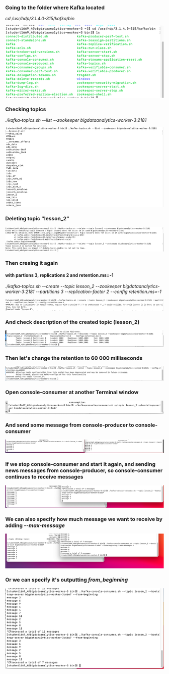 ### Going to the folder where Kafka located

_cd /usr/hdp/3.1.4.0-315/kafka/bin_

![Kafka](https://github.com/Annassie/Streaming_data_processing/blob/Anna_Niukkanen_task_2/screenshots/screen_task_2/Screenshot%202022-09-01%20at%2014.41.42.png)

### Checking topics

_./kafka-topics.sh --list --zookeeper bigdataanalytics-worker-3:2181_

![Check topics](https://github.com/Annassie/Streaming_data_processing/blob/Anna_Niukkanen_task_2/screenshots/screen_task_2/Screenshot%202022-09-01%20at%2018.09.28.png)

### Deleting topic "lesson_2"

![Deleting topis lesson_2](https://github.com/Annassie/Streaming_data_processing/blob/Anna_Niukkanen_task_2/screenshots/screen_task_2/Screenshot%202022-08-31%20at%2021.13.38.png)

### Then creaing it again

#### with partions 3, replications 2 and retention.ms=-1

_./kafka-topics.sh --create --topic lesson_2 --zookeeper bigdataanalytics-worker-3:2181 --partitions 3 --replication-factor 2 --config retention.ms=-1_

![Functions importing](https://github.com/Annassie/Streaming_data_processing/blob/Anna_Niukkanen_task_2/screenshots/screen_task_2/Screenshot%202022-08-31%20at%2021.26.00.png)


### And check description of the created topic (lesson_2)

![Description of lesson_2](https://github.com/Annassie/Streaming_data_processing/blob/Anna_Niukkanen_task_2/screenshots/screen_task_2/Screenshot%202022-08-31%20at%2021.26.32.png)


### Then let's change the retention to 60 000 milliseconds

![Change retention](https://github.com/Annassie/Streaming_data_processing/blob/Anna_Niukkanen_task_2/screenshots/screen_task_2/Screenshot%202022-08-31%20at%2021.30.20.png)


### Open console-consumer at another Terminal window

![Console-consumer](https://github.com/Annassie/Streaming_data_processing/blob/Anna_Niukkanen_task_2/screenshots/screen_task_2/Screenshot%202022-08-31%20at%2021.46.51.png)

### And send some message from console-producer to console-consumer

![Sending messages](https://github.com/Annassie/Streaming_data_processing/blob/Anna_Niukkanen_task_2/screenshots/screen_task_2/Screenshot%202022-08-31%20at%2021.50.33.png)


### If we stop console-consumer and start it again, and sending news messages from console-producer, so console-consumer continues to receive messages 

![News messages](https://github.com/Annassie/Streaming_data_processing/blob/Anna_Niukkanen_task_2/screenshots/screen_task_2/Screenshot%202022-08-31%20at%2021.51.09.png)


### We can also specify how much message we want to receive by adding _--max-message_

![Max_messages](https://github.com/Annassie/Streaming_data_processing/blob/Anna_Niukkanen_task_2/screenshots/screen_task_2/Screenshot%202022-08-31%20at%2021.53.09.png)

### Or we can specify it's outputting _from_beginning_

![From beginning](https://github.com/Annassie/Streaming_data_processing/blob/Anna_Niukkanen_task_2/screenshots/screen_task_2/Screenshot%202022-08-31%20at%2021.56.02.png)



